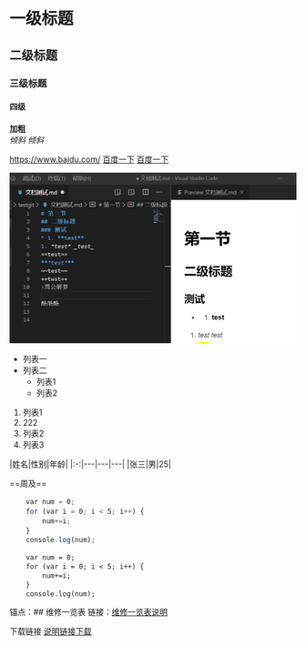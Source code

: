 # 一级标题
## 二级标题
### 三级标题
#### 四级

**加粗**  
*倾斜*  _倾斜_

<https://www.baidu.com/>
[百度一下](https://www.baidu.com/)
[百度一下](https://www.baidu.com/ 'https://www.baidu.com/')

![](./images/01.png)

* 列表一
* 列表二
  * 列表1
  + 列表2

1. 列表1
2. 222
2. 列表2
3. 列表3


|姓名|性别|年龄|
|:-:|---|---|---|
|张三|男|25|

==周及==

```javascript
    var num = 0;
    for (var i = 0; i < 5; i++) {
        num+=i;
    }
    console.log(num);
```

```
    var num = 0;
    for (var i = 0; i < 5; i++) {
        num+=i;
    }
    console.log(num);
```

锚点：## <span id="wxylb">维修一览表</span>
链接：[维修一览表说明](#wxylb)

下载链接
<a href="附录/images/大屏显示配置说明.pdf" target="_blank">说明链接下载</a>
